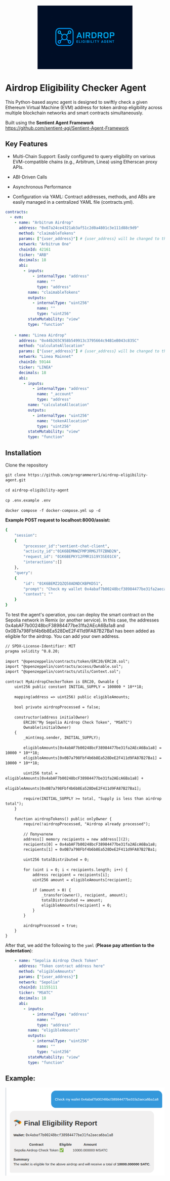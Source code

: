 <p align="center">
    <img src="https://github.com/programmerer1/airdrop-eligibility-agent/blob/main/logo.png" width="300" alt="logo">
</p>

# Airdrop Eligibility Checker Agent
This Python-based async agent is designed to swiftly check a given Ethereum Virtual Machine (EVM) address for token airdrop eligibility across multiple blockchain networks and smart contracts simultaneously.

Built using the **Sentient Agent Framework**  
https://github.com/sentient-agi/Sentient-Agent-Framework

## Key Features
- Multi-Chain Support: Easily configured to query eligibility on various EVM-compatible chains (e.g., Arbitrum, Linea) using Etherscan proxy APIs.

- ABI-Driven Calls

- Asynchronous Performance

- Configuration via YAML: Contract addresses, methods, and ABIs are easily managed in a centralized YAML file (contracts.yml).

```yaml
contracts:
  - evm:
    - name: "Arbitrum Airdrop"
      address: "0x67a24ce4321ab3af51c2d0a4801c3e111d88c9d9"
      method: "claimableTokens"
      params: ["{user_address}"] # {user_address} will be changed to the user's address.
      network: "Arbitrum One"
      chainId: 42161
      ticker: "ARB"
      decimals: 18
      abi:
        - inputs:
            - internalType: "address"
              name: ""
              type: "address"
          name: "claimableTokens"
          outputs:
            - internalType: "uint256"
              name: ""
              type: "uint256"
          stateMutability: "view"
          type: "function"

    - name: "Linea Airdrop"
      address: "0x44b265C958b549913c3795664c94B1eB043c835C"
      method: "calculateAllocation"
      params: ["{user_address}"] # {user_address} will be changed to the user's address.
      network: "Linea Mainnet"
      chainId: 59144
      ticker: "LINEA"
      decimals: 18
      abi:
        - inputs:
            - internalType: "address"
              name: "_account"
              type: "address"
          name: "calculateAllocation"
          outputs:
            - internalType: "uint256"
              name: "tokenAllocation"
              type: "uint256"
          stateMutability: "view"
          type: "function"
```

## Installation
Clone the repository
```
git clone https://github.com/programmerer1/airdrop-eligibility-agent.git

cd airdrop-eligibility-agent

cp .env.example .env

docker compose -f docker-compose.yml up -d
```

**Example POST request to localhost:8000/assist:**
```bash
{
    "session": 
    {
        "processor_id":"sentient-chat-client",
        "activity_id":"01K6BEMNWZFMP3RMGJTFZBND2N",
        "request_id": "01K6BEPKY12FMR1S19Y3SE01C6",
        "interactions":[]
    }, 
    "query": 
    {
        "id": "01K6BEMZ2QZQ58ADNDCKBPKD51", 
        "prompt": "Check my wallet 0x4abaf7b00248bcf38984477be31fa2aeca6ba1a8",
        "context": ""
    }
}
```

To test the agent's operation, you can deploy the smart contract on the Sepolia network in Remix (or another service). In this case, the addresses 0x4abAF7b00248bcF38984477be31fa2AEcA6Ba1a8 and 0x0B7a798Fbf4b6b8Ea528DeE2F411d9FA87B27Ba1 has been added as eligible for the airdrop. You can add your own address.

```solidity
// SPDX-License-Identifier: MIT
pragma solidity ^0.8.20;

import "@openzeppelin/contracts/token/ERC20/ERC20.sol";
import "@openzeppelin/contracts/access/Ownable.sol";
import "@openzeppelin/contracts/utils/Context.sol";

contract MyAirdropCheckerToken is ERC20, Ownable {
    uint256 public constant INITIAL_SUPPLY = 100000 * 10**18;

    mapping(address => uint256) public eligibleAmounts;

    bool private airdropProcessed = false;

    constructor(address initialOwner)
        ERC20("My Sepolia Airdrop Check Token", "MSATC")
        Ownable(initialOwner)
    {
        _mint(msg.sender, INITIAL_SUPPLY);
        
        eligibleAmounts[0x4abAF7b00248bcF38984477be31fa2AEcA6Ba1a8] = 10000 * 10**18;
        eligibleAmounts[0x0B7a798Fbf4b6b8Ea528DeE2F411d9FA87B27Ba1] = 10000 * 10**18;

        uint256 total = eligibleAmounts[0x4abAF7b00248bcF38984477be31fa2AEcA6Ba1a8] + 
                        eligibleAmounts[0x0B7a798Fbf4b6b8Ea528DeE2F411d9FA87B27Ba1];
        
        require(INITIAL_SUPPLY >= total, "Supply is less than airdrop total");
    }

    function airdropTokens() public onlyOwner {
        require(!airdropProcessed, "Airdrop already processed");
        
        // Получатели
        address[] memory recipients = new address[](2);
        recipients[0] = 0x4abAF7b00248bcF38984477be31fa2AEcA6Ba1a8;
        recipients[1] = 0x0B7a798Fbf4b6b8Ea528DeE2F411d9FA87B27Ba1;

        uint256 totalDistributed = 0;

        for (uint i = 0; i < recipients.length; i++) {
            address recipient = recipients[i];
            uint256 amount = eligibleAmounts[recipient];

            if (amount > 0) {
                _transfer(owner(), recipient, amount);
                totalDistributed += amount;
                eligibleAmounts[recipient] = 0;
            }
        }
        
        airdropProcessed = true;
    }
}
```

After that, we add the following to the `yaml` (**Please pay attention to the indentation**):
```yaml
    - name: "Sepolia Airdrop Check Token"
      address: "Token contract address here"
      method: "eligibleAmounts"
      params: ["{user_address}"] 
      network: "Sepolia"
      chainId: 11155111
      ticker: "MSATC"
      decimals: 18
      abi:
        - inputs:
            - internalType: "address"
              name: ""
              type: "address"
          name: "eligibleAmounts"
          outputs:
            - internalType: "uint256"
              name: ""
              type: "uint256"
          stateMutability: "view"
          type: "function"
```

## Example:

<p align="center">
    <img src="https://github.com/programmerer1/airdrop-eligibility-agent/blob/main/example1.png" alt="example">
</p>